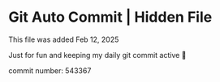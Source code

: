 # Git Auto Commit | Hidden File

This file was added Feb 12, 2025

Just for fun and keeping my daily git commit active 🤪

commit number: 543367
